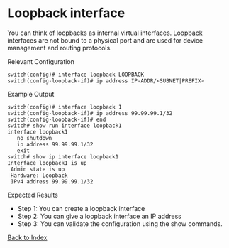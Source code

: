 # Loopback interface 

You can think of loopbacks as internal virtual interfaces. Loopback interfaces are not bound to a physical port and are used for device management and routing protocols. 

Relevant Configuration 

```
switch(config)# interface loopback LOOPBACK
switch(config-loopback-if)# ip address IP-ADDR/<SUBNET|PREFIX>
```

Example Output 

```
switch(config)# interface loopback 1
switch(config-loopback-if)# ip address 99.99.99.1/32
switch(config-loopback-if)# end
switch# show run interface loopback1
interface loopback1
   no shutdown
   ip address 99.99.99.1/32
   exit
switch# show ip interface loopback1
Interface loopback1 is up
 Admin state is up
 Hardware: Loopback
 IPv4 address 99.99.99.1/32
```

Expected Results 

* Step 1: You can create a loopback interface
* Step 2: You can give a loopback interface an IP address
* Step 3: You can validate the configuration using the show commands.

[Back to Index](#index)
